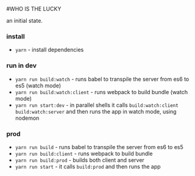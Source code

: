 #WHO IS THE LUCKY 

 an initial state.

### install

* `yarn` - install dependencies

### run in dev

* `yarn run build:watch` - runs babel to transpile the server from es6 to es5 (watch mode)
* `yarn run build:watch:client` - runs webpack to build bundle (watch mode)
* `yarn run start:dev` - in parallel shells it calls `build:watch:client` `build:watch:server` and then runs the app in watch mode, using nodemon

### prod

* `yarn run build` - runs babel to transpile the server from es6 to es5 
* `yarn run build:client` - runs webpack to build bundle
* `yarn run build:prod` - builds both client and server
* `yarn run start` - it calls `build:prod` and then runs the app 